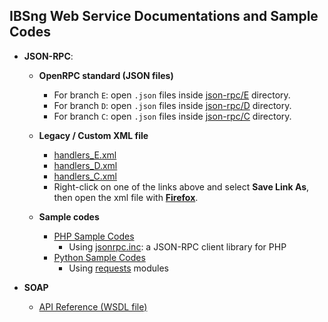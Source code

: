 ## IBSng Web Service Documentations and Sample Codes

- **JSON-RPC**:

  - **OpenRPC standard (JSON files)**

    - For branch `E`: open `.json` files inside [json-rpc/E](./json-rpc/E/) directory.
    - For branch `D`: open `.json` files inside [json-rpc/D](./json-rpc/D/) directory.
    - For branch `C`: open `.json` files inside [json-rpc/C](./json-rpc/C/) directory.

  - **Legacy / Custom XML file**

    - [handlers_E.xml](https://raw.githubusercontent.com/ParspooyeshFanavar/ibsng-docs/xml/json-rpc/handlers_E.xml)
    - [handlers_D.xml](https://raw.githubusercontent.com/ParspooyeshFanavar/ibsng-docs/xml/json-rpc/handlers_D.xml)
    - [handlers_C.xml](https://raw.githubusercontent.com/ParspooyeshFanavar/ibsng-docs/xml/json-rpc/handlers_C.xml)
    - Right-click on one of the links above and select **Save Link As**, then open the xml file with **[Firefox](https://www.mozilla.org/en-US/firefox/)**.

  - **Sample codes**

    - [PHP Sample Codes](json-rpc/sample-code/php/ibs-jsonrpc-client.php)
      - Using [jsonrpc.inc](json-rpc/sample-code/php/jsonrpc.inc): a JSON-RPC client library for PHP
    - [Python Sample Codes](json-rpc/sample-code/python/ibs-jsonrpc-client.py)
      - Using [requests](http://docs.python-requests.org/en/master/) modules

- **SOAP**

  - [API Reference (WSDL file)](soap/IBSng.wsdl)
